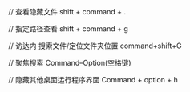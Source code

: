 // 查看隐藏文件
shift + command + .

// 指定路径查看
shift + command + g

// 访达内  搜索文件/定位文件夹位置
command+shift+G

// 聚焦搜索
Command–Option(空格键)

// 隐藏其他桌面运行程序界面
Command + option + h
